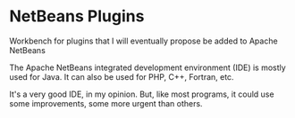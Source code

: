 # NetBeans Plugins
Workbench for plugins that I will eventually propose be added to Apache NetBeans

The Apache NetBeans integrated development environment (IDE) is mostly used for Java. It can also be used for PHP, C++, Fortran, etc.

It's a very good IDE, in my opinion. But, like most programs, it could use some improvements, some more urgent than others.